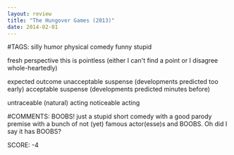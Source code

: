 ```yaml
---
layout: review
title: "The Hungover Games (2013)"
date: 2014-02-01
---
```


#TAGS:
silly humor
physical comedy
funny
stupid

fresh perspective
this is pointless (either I can't find a point or I disagree whole-heartedly)

expected outcome
unacceptable suspense (developments predicted too early)
acceptable suspense (developments predicted minutes before)

untraceable (natural) acting
noticeable acting

#COMMENTS:
BOOBS!
just a stupid short comedy with a good parody premise with a bunch of not (yet) famous actor(esse)s and BOOBS. Oh did I say it has BOOBS?





SCORE:
-4
